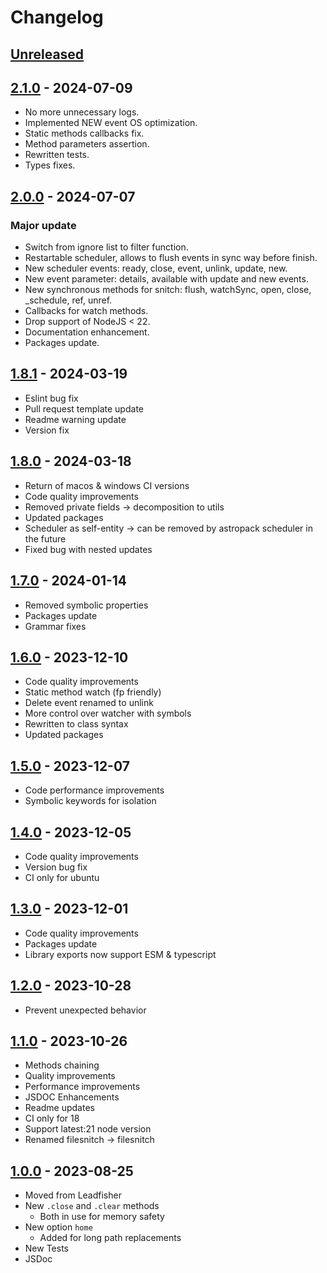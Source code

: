 # Changelog

## [Unreleased][unreleased]

## [2.1.0][] - 2024-07-09

- No more unnecessary logs.
- Implemented NEW event OS optimization.
- Static methods callbacks fix.
- Method parameters assertion.
- Rewritten tests.
- Types fixes.

## [2.0.0][] - 2024-07-07

### Major update

- Switch from ignore list to filter function.
- Restartable scheduler, allows to flush events in sync way before finish.
- New scheduler events: ready, close, event, unlink, update, new.
- New event parameter: details, available with update and new events.
- New synchronous methods for snitch: flush, watchSync, open, close, \_schedule, ref, unref.
- Callbacks for watch methods.
- Drop support of NodeJS < 22.
- Documentation enhancement.
- Packages update.

## [1.8.1][] - 2024-03-19

- Eslint bug fix
- Pull request template update
- Readme warning update
- Version fix

## [1.8.0][] - 2024-03-18

- Return of macos & windows CI versions
- Code quality improvements
- Removed private fields -> decomposition to utils
- Updated packages
- Scheduler as self-entity -> can be removed by astropack scheduler in the future
- Fixed bug with nested updates

## [1.7.0][] - 2024-01-14

- Removed symbolic properties
- Packages update
- Grammar fixes

## [1.6.0][] - 2023-12-10

- Code quality improvements
- Static method watch (fp friendly)
- Delete event renamed to unlink
- More control over watcher with symbols
- Rewritten to class syntax
- Updated packages

## [1.5.0][] - 2023-12-07

- Code performance improvements
- Symbolic keywords for isolation

## [1.4.0][] - 2023-12-05

- Code quality improvements
- Version bug fix
- CI only for ubuntu

## [1.3.0][] - 2023-12-01

- Code quality improvements
- Packages update
- Library exports now support ESM & typescript

## [1.2.0][] - 2023-10-28

- Prevent unexpected behavior

## [1.1.0][] - 2023-10-26

- Methods chaining
- Quality improvements
- Performance improvements
- JSDOC Enhancements
- Readme updates
- CI only for 18
- Support latest:21 node version
- Renamed filesnitch -> filesnitch

## [1.0.0][] - 2023-08-25

- Moved from Leadfisher
- New <code>.close</code> and <code>.clear</code> methods
  - Both in use for memory safety
- New option <code>home</code>
  - Added for long path replacements
- New Tests
- JSDoc

[unreleased]: https://github.com/astrohelm/filesnitch/compare/v2.1.0...HEAD
[2.1.0]: https://github.com/astrohelm/filesnitch/compare/v2.0.0...v2.1.0
[2.0.0]: https://github.com/astrohelm/filesnitch/compare/v1.8.1...v2.0.0
[1.8.1]: https://github.com/astrohelm/filesnitch/compare/v1.8.0...v1.8.1
[1.8.0]: https://github.com/astrohelm/filesnitch/compare/v1.7.0...v1.8.0
[1.7.0]: https://github.com/astrohelm/filesnitch/compare/v1.6.0...v1.7.0
[1.6.0]: https://github.com/astrohelm/filesnitch/compare/v1.5.0...v1.6.0
[1.5.0]: https://github.com/astrohelm/filesnitch/compare/v1.4.0...v1.5.0
[1.4.0]: https://github.com/astrohelm/filesnitch/compare/v1.3.0...v1.4.0
[1.3.0]: https://github.com/astrohelm/filesnitch/compare/v1.3.0...v1.4.0
[1.3.0]: https://github.com/astrohelm/filesnitch/compare/v1.2.0...v1.3.0
[1.2.0]: https://github.com/astrohelm/filesnitch/compare/v1.1.0...v1.2.0
[1.1.0]: https://github.com/astrohelm/filesnitch/compare/v1.0.0...v1.1.0
[1.0.0]: https://github.com/astrohelm/filesnitch/releases/tag/v1.0.0
